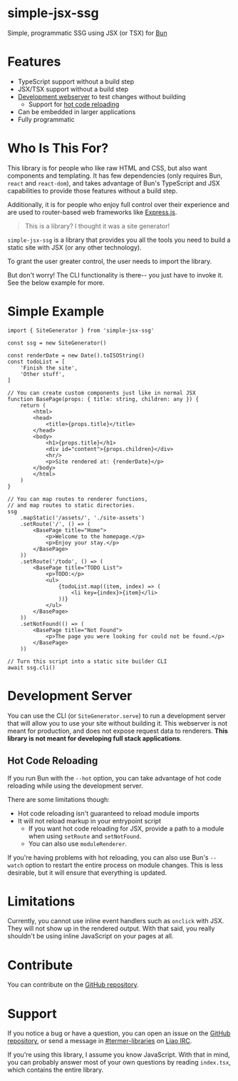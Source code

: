 # simple-jsx-ssg
Simple, programmatic SSG using JSX (or TSX) for [Bun](https://bun.sh/)

# Features
- TypeScript support without a build step
- JSX/TSX support without a build step
- [Development webserver](#development-server) to test changes without building
    - Support for [hot code reloading](#hot-code-reloading)
- Can be embedded in larger applications
- Fully programmatic

# Who Is This For?
This library is for people who like raw HTML and CSS, but also want components and templating.
It has few dependencies (only requires Bun, `react` and `react-dom`), and takes advantage of Bun's TypeScript and JSX capabilities to provide those features without a build step.

Additionally, it is for people who enjoy full control over their experience and are used to router-based web frameworks like [Express.js](https://expressjs.com/).

> This is a library? I thought it was a site generator!

`simple-jsx-ssg` is a library that provides you all the tools you need to build a static site with JSX (or any other technology).

To grant the user greater control, the user needs to import the library.

But don't worry! The CLI functionality is there-- you just have to invoke it.
See the below example for more.

# Simple Example

```tsx
import { SiteGenerator } from 'simple-jsx-ssg'

const ssg = new SiteGenerator()

const renderDate = new Date().toISOString()
const todoList = [
	'Finish the site',
	'Other stuff',
]

// You can create custom components just like in normal JSX
function BasePage(props: { title: string, children: any }) {
	return (
		<html>
		<head>
			<title>{props.title}</title>
		</head>
		<body>
		    <h1>{props.title}</h1>
            <div id="content">{props.children}</div>
		    <hr/>
		    <p>Site rendered at: {renderDate}</p>
		</body>
		</html>
	)
}

// You can map routes to renderer functions,
// and map routes to static directories.
ssg
	.mapStatic('/assets/', './site-assets')
	.setRoute('/', () => (
		<BasePage title="Home">
			<p>Welcome to the homepage.</p>
			<p>Enjoy your stay.</p>
		</BasePage>
	))
	.setRoute('/todo', () => (
		<BasePage title="TODO List">
			<p>TODO:</p>
			<ul>
				{todoList.map((item, index) => (
					<li key={index}>{item}</li>
				))}
			</ul>
		</BasePage>
	))
	.setNotFound(() => (
		<BasePage title="Not Found">
			<p>The page you were looking for could not be found.</p>
		</BasePage>
	))

// Turn this script into a static site builder CLI
await ssg.cli()
```

# Development Server
You can use the CLI (or `SiteGenerator.serve`) to run a development server that will allow you to use your site without building it.
This webserver is not meant for production, and does not expose request data to renderers. **This library is not meant for developing full stack applications**.

## Hot Code Reloading
If you run Bun with the `--hot` option, you can take advantage of hot code reloading while using the development server.

There are some limitations though:
- Hot code reloading isn't guaranteed to reload module imports
- It will not reload markup in your entrypoint script
    - If you want hot code reloading for JSX, provide a path to a module when using `setRoute` and `setNotFound`.
    - You can also use `moduleRenderer`.

If you're having problems with hot reloading, you can also use Bun's `--watch` option to restart the entire process on module changes.
This is less desirable, but it will ensure that everything is updated.

# Limitations
Currently, you cannot use inline event handlers such as `onclick` with JSX.
They will not show up in the rendered output. With that said, you really shouldn't be using inline JavaScript on your pages at all.

# Contribute
You can contribute on the [GitHub repository](https://github.com/termermc/simple-jsx-ssg).

# Support
If you notice a bug or have a question, you can open an issue on the [GitHub repository](https://github.com/termermc/simple-jsx-ssg),
or send a message in [#termer-libraries](https://web.liao.ws/#termer-libraries) on [Liao IRC](https://liao.ws/).

If you're using this library, I assume you know JavaScript.
With that in mind, you can probably answer most of your own questions by reading `index.tsx`, which contains the entire library.
